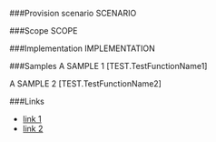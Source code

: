 <!-- M2-TODO -->
<properties
	  pageTitle="TreeViewSettingsDefinition"
    pageName="TreeViewSettingsDefinition"
    parentPageId="12771"
/>

###Provision scenario
SCENARIO

###Scope
SCOPE

###Implementation
IMPLEMENTATION

###Samples
A SAMPLE 1
[TEST.TestFunctionName1]

A SAMPLE 2
[TEST.TestFunctionName2]

###Links
- [link 1](http://example.com)
- [link 2](http://example.com)